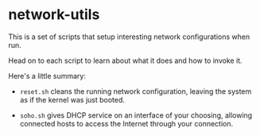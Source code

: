 # network-utils

This is a set of scripts that setup interesting network configurations when run.

Head on to each script to learn about what it does and how to invoke it.

Here's a little summary:

 - `reset.sh` cleans the running network configuration,
   leaving the system as if the kernel was just booted.

 - `soho.sh` gives DHCP service on an interface of your
   choosing, allowing connected hosts to access the Internet
   through your connection.
